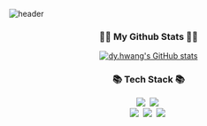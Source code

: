 ![header](https://capsule-render.vercel.app/api?type=slice&color=gradient&height=160&section=header&text=Hi!%20I'm%20Doyeon!&fontAlign=50&fontAlignY=70&fontSize=90&fontColor=000000)

<h3 align="center">👩‍💻 My Github Stats 👩‍💻</h3>
<div align="center">

[![dy.hwang's GitHub stats](https://github-readme-stats.vercel.app/api?username=waylake&hide_title=true&show_icons=true&include_all_commits=true&disable_animations=true&theme=vue)](https://github.com/anuraghazra/github-readme-stats)
</div>


<h3 align="center">📚 Tech Stack 📚</h3>
<p align="center">
  <img src="https://img.shields.io/badge/Python-3766AB?style=flat-square&logo=Python&logoColor=white"/></a>&nbsp 
  <img src="https://img.shields.io/badge/Javascript-ffb13b?style=flat-square&logo=javascript&logoColor=white"/></a>&nbsp 
  <br>
  <img src="https://img.shields.io/badge/Mysql-E6B91E?style=flat-square&logo=MySql&logoColor=white"/></a>&nbsp 
  <img src="https://img.shields.io/badge/Django-092E20?style=flat-square&logo=Django&logoColor=white"/></a>&nbsp 
  <img src="https://img.shields.io/badge/Node.js-339933?style=flat-square&logo=Node.js&logoColor=white"/></a>&nbsp 
</p>

